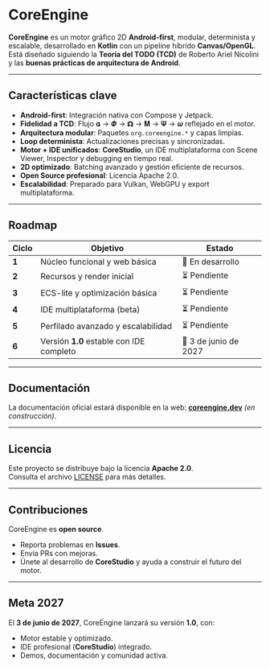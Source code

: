 # CoreEngine

**CoreEngine** es un motor gráfico 2D **Android-first**, modular, determinista y escalable, desarrollado en **Kotlin** con un pipeline híbrido **Canvas/OpenGL**.  
Está diseñado siguiendo la **Teoría del TODO (TCD)** de Roberto Ariel Nicolini y las **buenas prácticas de arquitectura de Android**.

---

## Características clave
- **Android-first**: Integración nativa con Compose y Jetpack.
- **Fidelidad a TCD**: Flujo 𝛂 → 𝜱 → 𝝮 → 𝐌 → 𝚿 → 𝝎 reflejado en el motor.
- **Arquitectura modular**: Paquetes `org.coreengine.*` y capas limpias.
- **Loop determinista**: Actualizaciones precisas y sincronizadas.
- **Motor + IDE unificados**: **CoreStudio**, un IDE multiplataforma con Scene Viewer, Inspector y debugging en tiempo real.
- **2D optimizado**: Batching avanzado y gestión eficiente de recursos.
- **Open Source profesional**: Licencia Apache 2.0.
- **Escalabilidad**: Preparado para Vulkan, WebGPU y export multiplataforma.

---

## Roadmap
| Ciclo | Objetivo | Estado |
|--------|----------|--------|
| **1** | Núcleo funcional y web básica | 🚧 En desarrollo |
| **2** | Recursos y render inicial | ⏳ Pendiente |
| **3** | ECS-lite y optimización básica | ⏳ Pendiente |
| **4** | IDE multiplataforma (beta) | ⏳ Pendiente |
| **5** | Perfilado avanzado y escalabilidad | ⏳ Pendiente |
| **6** | Versión **1.0** estable con IDE completo | 🎯 3 de junio de 2027 |

---

## Documentación
La documentación oficial estará disponible en la web: **[coreengine.dev](https://coreengine.dev)** *(en construcción)*.

---

## Licencia
Este proyecto se distribuye bajo la licencia **Apache 2.0**.  
Consulta el archivo [LICENSE](./LICENSE) para más detalles.

---

## Contribuciones
CoreEngine es **open source**.
- Reporta problemas en **Issues**.
- Envía PRs con mejoras.
- Únete al desarrollo de **CoreStudio** y ayuda a construir el futuro del motor.

---

## Meta 2027
El **3 de junio de 2027**, CoreEngine lanzará su versión **1.0**, con:
- Motor estable y optimizado.
- IDE profesional (**CoreStudio**) integrado.
- Demos, documentación y comunidad activa.
